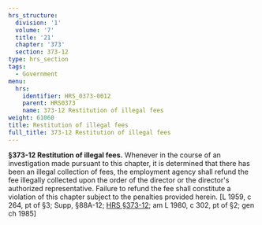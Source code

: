 ```yaml
---
hrs_structure:
  division: '1'
  volume: '7'
  title: '21'
  chapter: '373'
  section: 373-12
type: hrs_section
tags:
  - Government
menu:
  hrs:
    identifier: HRS_0373-0012
    parent: HRS0373
    name: 373-12 Restitution of illegal fees
weight: 61060
title: Restitution of illegal fees
full_title: 373-12 Restitution of illegal fees
---
```

**§373-12 Restitution of illegal fees.** Whenever in the course of an investigation made pursuant to this chapter, it is determined that there has been an illegal collection of fees, the employment agency shall refund the fee illegally collected upon the order of the director or the director's authorized representative. Failure to refund the fee shall constitute a violation of this chapter subject to the penalties provided herein. [L 1959, c 264, pt of §3; Supp, §88A-12; [HRS §373-12](/title-21/chapter-373/section-373-12/); am L 1980, c 302, pt of §2; gen ch 1985]